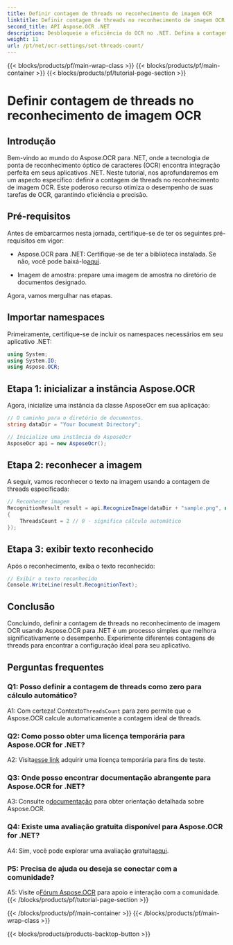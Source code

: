 ```yaml
---
title: Definir contagem de threads no reconhecimento de imagem OCR
linktitle: Definir contagem de threads no reconhecimento de imagem OCR
second_title: API Aspose.OCR .NET
description: Desbloqueie a eficiência do OCR no .NET. Defina a contagem de threads sem esforço com Aspose.OCR. Aumente a precisão e a velocidade.
weight: 11
url: /pt/net/ocr-settings/set-threads-count/
---
```


{{< blocks/products/pf/main-wrap-class >}}
{{< blocks/products/pf/main-container >}}
{{< blocks/products/pf/tutorial-page-section >}}

# Definir contagem de threads no reconhecimento de imagem OCR

## Introdução

Bem-vindo ao mundo do Aspose.OCR para .NET, onde a tecnologia de ponta de reconhecimento óptico de caracteres (OCR) encontra integração perfeita em seus aplicativos .NET. Neste tutorial, nos aprofundaremos em um aspecto específico: definir a contagem de threads no reconhecimento de imagem OCR. Este poderoso recurso otimiza o desempenho de suas tarefas de OCR, garantindo eficiência e precisão.

## Pré-requisitos

Antes de embarcarmos nesta jornada, certifique-se de ter os seguintes pré-requisitos em vigor:

-  Aspose.OCR para .NET: Certifique-se de ter a biblioteca instalada. Se não, você pode baixá-lo[aqui](https://releases.aspose.com/ocr/net/).

- Imagem de amostra: prepare uma imagem de amostra no diretório de documentos designado.

Agora, vamos mergulhar nas etapas.

## Importar namespaces

Primeiramente, certifique-se de incluir os namespaces necessários em seu aplicativo .NET:

```csharp
using System;
using System.IO;
using Aspose.OCR;
```

## Etapa 1: inicializar a instância Aspose.OCR

Agora, inicialize uma instância da classe AsposeOcr em sua aplicação:

```csharp
// O caminho para o diretório de documentos.
string dataDir = "Your Document Directory";

// Inicialize uma instância do AsposeOcr
AsposeOcr api = new AsposeOcr();
```

## Etapa 2: reconhecer a imagem

A seguir, vamos reconhecer o texto na imagem usando a contagem de threads especificada:

```csharp
// Reconhecer imagem
RecognitionResult result = api.RecognizeImage(dataDir + "sample.png", new RecognitionSettings
{
    ThreadsCount = 2 // 0 - significa cálculo automático
});
```

## Etapa 3: exibir texto reconhecido

Após o reconhecimento, exiba o texto reconhecido:

```csharp
// Exibir o texto reconhecido
Console.WriteLine(result.RecognitionText);
```

## Conclusão

Concluindo, definir a contagem de threads no reconhecimento de imagem OCR usando Aspose.OCR para .NET é um processo simples que melhora significativamente o desempenho. Experimente diferentes contagens de threads para encontrar a configuração ideal para seu aplicativo.

## Perguntas frequentes

### Q1: Posso definir a contagem de threads como zero para cálculo automático?

 A1: Com certeza! Contexto`ThreadsCount` para zero permite que o Aspose.OCR calcule automaticamente a contagem ideal de threads.

### Q2: Como posso obter uma licença temporária para Aspose.OCR for .NET?

 A2: Visita[esse link](https://purchase.aspose.com/temporary-license/) adquirir uma licença temporária para fins de teste.

### Q3: Onde posso encontrar documentação abrangente para Aspose.OCR for .NET?

 A3: Consulte o[documentação](https://reference.aspose.com/ocr/net/) para obter orientação detalhada sobre Aspose.OCR.

### Q4: Existe uma avaliação gratuita disponível para Aspose.OCR for .NET?

 A4: Sim, você pode explorar uma avaliação gratuita[aqui](https://releases.aspose.com/).

### P5: Precisa de ajuda ou deseja se conectar com a comunidade?

 A5: Visite o[Fórum Aspose.OCR](https://forum.aspose.com/c/ocr/16) para apoio e interação com a comunidade.
{{< /blocks/products/pf/tutorial-page-section >}}

{{< /blocks/products/pf/main-container >}}
{{< /blocks/products/pf/main-wrap-class >}}

{{< blocks/products/products-backtop-button >}}
